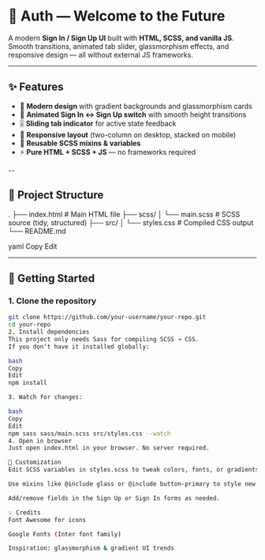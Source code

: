 # 🔐 Auth — Welcome to the Future

A modern **Sign In / Sign Up UI** built with **HTML, SCSS, and vanilla JS**.  
Smooth transitions, animated tab slider, glassmorphism effects, and responsive design — all without external JS frameworks.

---

## ✨ Features

- 🌈 **Modern design** with gradient backgrounds and glassmorphism cards
- 🔄 **Animated Sign In ↔ Sign Up switch** with smooth height transitions
- 🎚️ **Sliding tab indicator** for active state feedback
- 📱 **Responsive layout** (two-column on desktop, stacked on mobile)
- 🔑 **Reusable SCSS mixins & variables**
- ⚡ **Pure HTML + SCSS + JS** — no frameworks required

--

## 📂 Project Structure

.
├── index.html # Main HTML file
├── scss/
│ └── main.scss # SCSS source (tidy, structured)
├── src/
│ └── styles.css # Compiled CSS output
└── README.md

yaml
Copy
Edit

---

## 🚀 Getting Started

### 1. Clone the repository
```bash
git clone https://github.com/your-username/your-repo.git
cd your-repo
2. Install dependencies
This project only needs Sass for compiling SCSS → CSS.
If you don’t have it installed globally:

bash
Copy
Edit
npm install

3. Watch for changes:

bash
Copy
Edit
npm sass sass/main.scss src/styles.css --watch
4. Open in browser
Just open index.html in your browser. No server required.

🎨 Customization
Edit SCSS variables in styles.scss to tweak colors, fonts, or gradients.

Use mixins like @include glass or @include button-primary to style new components.

Add/remove fields in the Sign Up or Sign In forms as needed.

💡 Credits
Font Awesome for icons

Google Fonts (Inter font family)

Inspiration: glassmorphism & gradient UI trends

